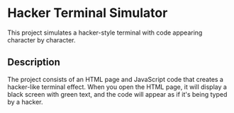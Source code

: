 # Hacker Terminal Simulator

This project simulates a hacker-style terminal with code appearing character by character.

## Description

The project consists of an HTML page and JavaScript code that creates a hacker-like terminal effect. When you open the HTML page, it will display a black screen with green text, and the code will appear as if it's being typed by a hacker.
